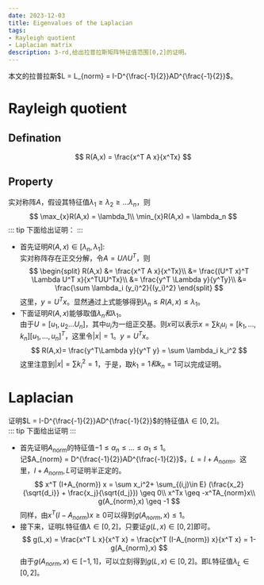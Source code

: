 ```yaml
---
date: 2023-12-03
title: Eigenvalues of the Laplacian
tags:
- Rayleigh quotient
- Laplacian matrix
description: 3-rd,给出拉普拉斯矩阵特征值范围[0,2]的证明。
---
```

本文的拉普拉斯$L = L_{norm} = I-D^{\frac{-1}{2}}AD^{\frac{-1}{2}}$。
# Rayleigh quotient
## Defination
$$
R(A,x) = \frac{x^T A x}{x^Tx}
$$
## Property
实对称阵$A$，假设其特征值$\lambda_1 \geq \lambda_2\geq \dots\lambda_n$，则
$$
\max_{x}R(A,x) = \lambda_1\\
\min_{x}R(A,x) = \lambda_n
$$
::: tip
下面给出证明：
:::    
- 首先证明$R(A,x) \in [\lambda_n,\lambda_1]$:    
实对称阵存在正交分解，令$A = U\Lambda U^T$，则
$$
\begin{split}
R(A,x) &= \frac{x^T A x}{x^Tx}\\
&= \frac{(U^T x)^T \Lambda U^T x}{x^TUU^Tx}\\
&= \frac{y^T \Lambda y}{y^Ty}\\
&= \frac{\sum \lambda_i (y_i)^2}{(y_i)^2}
\end{split}
$$
这里，$y=U^Tx$。显然通过上式能够得到$\lambda_n \leq R(A,x) \leq \lambda_1$。
- 下面证明$R(A,x)$能够取值$\lambda_n和\lambda_1$。    
由于$U = [u_1,u_2\dots U_n]$，其中$u_i$为一组正交基。则$x$可以表示$x = \sum k_i u_i = [k_1,\dots,k_n][u_1,\dots,u_n]^T$，这里令$|x|=1$。$y = U^Tx$。    
$$
R(A,x)= \frac{y^T\Lambda y}{y^T y} = \sum \lambda_i k_i^2
$$
这里注意到$|x| = \sum k_i^2 = 1$，于是，取$k_1=1和k_n=1$可以完成证明。
# Laplacian
证明$L = I-D^{\frac{-1}{2}}AD^{\frac{-1}{2}}$的特征值$\lambda \in [0,2]$。    
::: tip
下面给出证明
:::    
- 首先证明$A_{norm}$的特征值$-1 \leq \alpha_n \leq \dots \leq \alpha_1 \leq 1$。    
记$A_{norm} = D^{\frac{-1}{2}}AD^{\frac{-1}{2}}$，$L = I + A_{norm}$。这里，$I+A_{norm},L$可证明半正定的。   
$$
x^T (I+A_{norm}) x = \sum x_i^2+ \sum_{(i,j)\in E} (\frac{x_2}{\sqrt{d_i}} + \frac{x_j}{\sqrt{d_j}}) \geq 0\\
x^Tx \geq -x^TA_{norm}x\\
g(A_{norm},x) \geq -1
$$
同样，由$x^T(I-A_{norm})x\geq 0$可以得到$g(A_{norm},x) \leq 1$。
- 接下来，证明$L$特征值$\lambda \in [0,2]$，只要证$g(L,x) \in [0,2]$即可。
$$
g(L,x) = \frac{x^T L x}{x^T x} = \frac{x^T (I-A_{norm}) x}{x^T x} = 1-g(A_{norm},x)
$$
由于$g(A_{norm},x) \in [-1,1]$，可以立刻得到$g(L,x) \in [0,2]$。即$L$特征值$\lambda_L \in [0,2]$。
